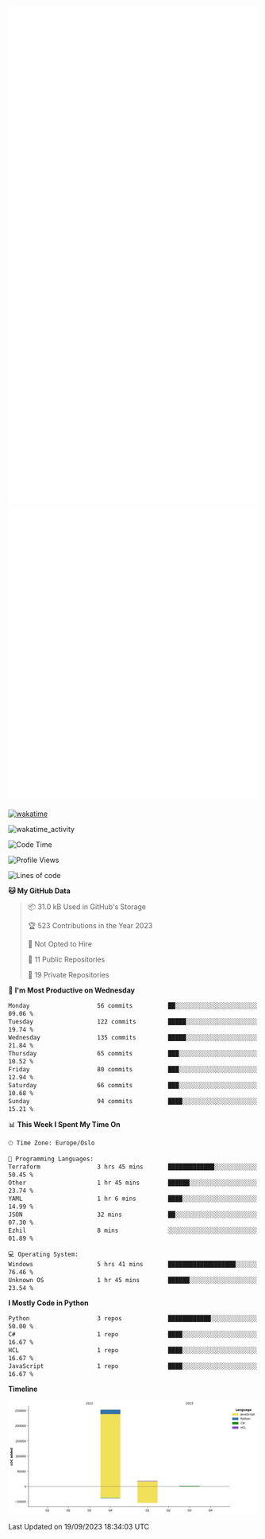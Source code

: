 ![Metrics](/metrics.svg)![Additional metrics](metrics.additional.svg)
----------------------------------------------------------------------------------------------------------------------------------------------------

[![wakatime](https://wakatime.com/badge/user/139c3dc8-b99d-475a-b6b4-e7663d03add8.svg)](https://wakatime.com/@139c3dc8-b99d-475a-b6b4-e7663d03add8)

![wakatime_activity](https://wakatime.com/share/@merca/d0fb6363-0f77-40ae-9525-9b9347ed2e36.svg)

<!--START_SECTION:waka-->
![Code Time](http://img.shields.io/badge/Code%20Time-6%2C758%20hrs%2055%20mins-blue)

![Profile Views](http://img.shields.io/badge/Profile%20Views-0-blue)

![Lines of code](https://img.shields.io/badge/From%20Hello%20World%20I%27ve%20Written-271.7%20thousand%20lines%20of%20code-blue)

**🐱 My GitHub Data** 

> 📦 31.0 kB Used in GitHub's Storage 
 > 
> 🏆 523 Contributions in the Year 2023
 > 
> 🚫 Not Opted to Hire
 > 
> 📜 11 Public Repositories 
 > 
> 🔑 19 Private Repositories 
 > 
📅 **I'm Most Productive on Wednesday** 

```text
Monday                   56 commits          ██░░░░░░░░░░░░░░░░░░░░░░░   09.06 % 
Tuesday                  122 commits         █████░░░░░░░░░░░░░░░░░░░░   19.74 % 
Wednesday                135 commits         █████░░░░░░░░░░░░░░░░░░░░   21.84 % 
Thursday                 65 commits          ███░░░░░░░░░░░░░░░░░░░░░░   10.52 % 
Friday                   80 commits          ███░░░░░░░░░░░░░░░░░░░░░░   12.94 % 
Saturday                 66 commits          ███░░░░░░░░░░░░░░░░░░░░░░   10.68 % 
Sunday                   94 commits          ████░░░░░░░░░░░░░░░░░░░░░   15.21 % 
```


📊 **This Week I Spent My Time On** 

```text
🕑︎ Time Zone: Europe/Oslo

💬 Programming Languages: 
Terraform                3 hrs 45 mins       █████████████░░░░░░░░░░░░   50.45 % 
Other                    1 hr 45 mins        ██████░░░░░░░░░░░░░░░░░░░   23.74 % 
YAML                     1 hr 6 mins         ████░░░░░░░░░░░░░░░░░░░░░   14.99 % 
JSON                     32 mins             ██░░░░░░░░░░░░░░░░░░░░░░░   07.30 % 
Ezhil                    8 mins              ░░░░░░░░░░░░░░░░░░░░░░░░░   01.89 % 

💻 Operating System: 
Windows                  5 hrs 41 mins       ███████████████████░░░░░░   76.46 % 
Unknown OS               1 hr 45 mins        ██████░░░░░░░░░░░░░░░░░░░   23.54 % 
```

**I Mostly Code in Python** 

```text
Python                   3 repos             ████████████░░░░░░░░░░░░░   50.00 % 
C#                       1 repo              ████░░░░░░░░░░░░░░░░░░░░░   16.67 % 
HCL                      1 repo              ████░░░░░░░░░░░░░░░░░░░░░   16.67 % 
JavaScript               1 repo              ████░░░░░░░░░░░░░░░░░░░░░   16.67 % 
```



**Timeline**

![Lines of Code chart](https://raw.githubusercontent.com/merca/merca/current/assets/bar_graph.png)


 Last Updated on 19/09/2023 18:34:03 UTC
<!--END_SECTION:waka-->

